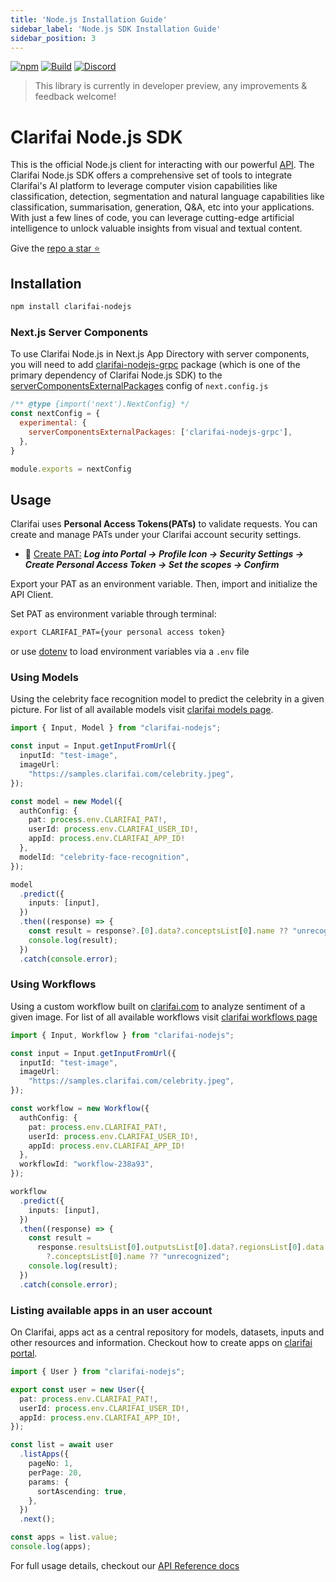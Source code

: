 ```yaml
---
title: 'Node.js Installation Guide'
sidebar_label: 'Node.js SDK Installation Guide'
sidebar_position: 3
---
```


[![npm](https://img.shields.io/npm/v/clarifai-nodejs)](https://www.npmjs.com/package/clarifai-nodejs)
[![Build](https://github.com/Clarifai/clarifai-nodejs/actions/workflows/build.yml/badge.svg)](https://github.com/Clarifai/clarifai-nodejs/actions/workflows/build.yml)
[![Discord](https://img.shields.io/discord/1145701543228735582)](https://discord.com/invite/26upV8Y4Nd)

> This library is currently in developer preview, any improvements & feedback welcome!

# Clarifai Node.js SDK

This is the official Node.js client for interacting with our powerful [API](https://docs.clarifai.com). The Clarifai Node.js SDK offers a comprehensive set of tools to integrate Clarifai's AI platform to leverage computer vision capabilities like classification, detection, segmentation and natural language capabilities like classification, summarisation, generation, Q&A, etc into your applications. With just a few lines of code, you can leverage cutting-edge artificial intelligence to unlock valuable insights from visual and textual content.

Give the [repo a star ⭐](https://github.com/Clarifai/clarifai-nodejs)

## Installation

```sh
npm install clarifai-nodejs
```

### Next.js Server Components

To use Clarifai Node.js in Next.js App Directory with server components, you will need to add [clarifai-nodejs-grpc](https://github.com/Clarifai/clarifai-nodejs-grpc) package (which is one of the primary dependency of Clarifai Node.js SDK) to the [serverComponentsExternalPackages](https://nextjs.org/docs/app/api-reference/next-config-js/serverComponentsExternalPackages) config of `next.config.js`

```js
/** @type {import('next').NextConfig} */
const nextConfig = {
  experimental: {
    serverComponentsExternalPackages: ['clarifai-nodejs-grpc'],
  },
}

module.exports = nextConfig
```

## Usage

Clarifai uses **Personal Access Tokens(PATs)** to validate requests. You can create and manage PATs under your Clarifai account security settings.

* 🔗 [Create PAT:](https://docs.clarifai.com/clarifai-basics/authentication/personal-access-tokens/) ***Log into Portal &rarr; Profile Icon &rarr; Security Settings &rarr; Create Personal Access Token &rarr; Set the scopes &rarr; Confirm***

Export your PAT as an environment variable. Then, import and initialize the API Client.

Set PAT as environment variable through terminal:

```cmd
export CLARIFAI_PAT={your personal access token}
```

or use [dotenv](https://www.npmjs.com/package/dotenv) to load environment variables via a `.env` file

### Using Models

Using the celebrity face recognition model to predict the celebrity in a given picture. For list of all available models visit [clarifai models page](https://clarifai.com/explore/models).

```ts
import { Input, Model } from "clarifai-nodejs";

const input = Input.getInputFromUrl({
  inputId: "test-image",
  imageUrl:
    "https://samples.clarifai.com/celebrity.jpeg",
});

const model = new Model({
  authConfig: {
    pat: process.env.CLARIFAI_PAT!,
    userId: process.env.CLARIFAI_USER_ID!,
    appId: process.env.CLARIFAI_APP_ID!
  },
  modelId: "celebrity-face-recognition",
});

model
  .predict({
    inputs: [input],
  })
  .then((response) => {
    const result = response?.[0].data?.conceptsList[0].name ?? "unrecognized";
    console.log(result);
  })
  .catch(console.error);
```

### Using Workflows

Using a custom workflow built on [clarifai.com](https://docs.clarifai.com/portal-guide/workflows/) to analyze sentiment of a given image. For list of all available workflows visit [clarifai workflows page](https://clarifai.com/explore/workflows)

```ts
import { Input, Workflow } from "clarifai-nodejs";

const input = Input.getInputFromUrl({
  inputId: "test-image",
  imageUrl:
    "https://samples.clarifai.com/celebrity.jpeg",
});

const workflow = new Workflow({
  authConfig: {
    pat: process.env.CLARIFAI_PAT!,
    userId: process.env.CLARIFAI_USER_ID!,
    appId: process.env.CLARIFAI_APP_ID!
  },
  workflowId: "workflow-238a93",
});

workflow
  .predict({
    inputs: [input],
  })
  .then((response) => {
    const result =
      response.resultsList[0].outputsList[0].data?.regionsList[0].data
        ?.conceptsList[0].name ?? "unrecognized";
    console.log(result);
  })
  .catch(console.error);
```

### Listing available apps in an user account

On Clarifai, apps act as a central repository for models, datasets, inputs and other resources and information. Checkout how to create apps on [clarifai portal](https://docs.clarifai.com/clarifai-basics/applications/create-an-application/).

```ts
import { User } from "clarifai-nodejs";

export const user = new User({
  pat: process.env.CLARIFAI_PAT!,
  userId: process.env.CLARIFAI_USER_ID!,
  appId: process.env.CLARIFAI_APP_ID!,
});

const list = await user
  .listApps({
    pageNo: 1,
    perPage: 20,
    params: {
      sortAscending: true,
    },
  })
  .next();

const apps = list.value;
console.log(apps);
```

For full usage details, checkout our [API Reference docs](https://docs.clarifai.com/nodejs-sdk/installation-guide/modules)
